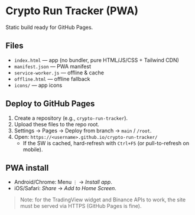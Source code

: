 # Crypto Run Tracker (PWA)

Static build ready for GitHub Pages.

## Files
- `index.html` — app (no bundler, pure HTML/JS/CSS + Tailwind CDN)
- `manifest.json` — PWA manifest
- `service-worker.js` — offline & cache
- `offline.html` — offline fallback
- `icons/` — app icons

## Deploy to GitHub Pages
1. Create a repository (e.g., `crypto-run-tracker`).
2. Upload these files to the repo root.
3. Settings → Pages → Deploy from branch → `main` / `/root`.
4. Open: `https://<username>.github.io/crypto-run-tracker/`
   - If the SW is cached, hard-refresh with `Ctrl+F5` (or pull-to-refresh on mobile).

## PWA install
- Android/Chrome: Menu `⋮` → *Install app*.
- iOS/Safari: *Share* → *Add to Home Screen*.

> Note: for the TradingView widget and Binance APIs to work, the site must be served via HTTPS (GitHub Pages is fine).
